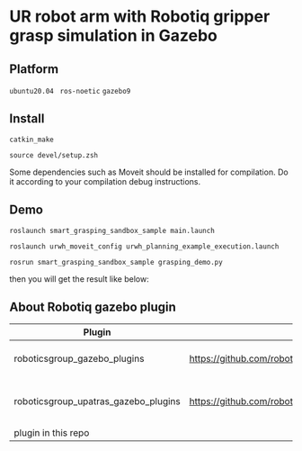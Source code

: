 # UR robot arm with Robotiq gripper grasp simulation in Gazebo

## Platform

``ubuntu20.04`` `` ros-noetic``  ``gazebo9``

## Install

``catkin_make``

``source devel/setup.zsh``

Some dependencies such as Moveit should be installed for compilation. Do it according to your compilation debug instructions.

## Demo

``roslaunch smart_grasping_sandbox_sample main.launch ``

``roslaunch urwh_moveit_config urwh_planning_example_execution.launch``

``rosrun smart_grasping_sandbox_sample grasping_demo.py``

then you will get the result like below:

## About Robotiq gazebo plugin

| Plugin                               | Link                                                                  | Result                                 |
| ------------------------------------ | --------------------------------------------------------------------- | -------------------------------------- |
| roboticsgroup_gazebo_plugins         | https://github.com/roboticsgroup/roboticsgroup_gazebo_plugins         | deprecated, so I didn''t test          |
| roboticsgroup_upatras_gazebo_plugins | https://github.com/roboticsgroup/roboticsgroup_upatras_gazebo_plugins | It does not work. The finger will spin |
| plugin in this repo                  |                                                                       | works!                                 |
